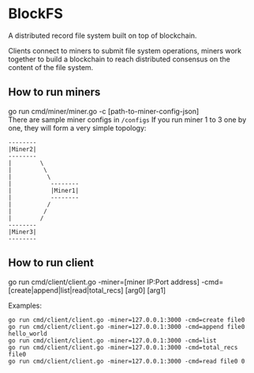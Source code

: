 # BlockFS
A distributed record file system built on top of blockchain. 

Clients connect to miners to submit file system operations, miners work together 
to build a blockchain to reach distributed consensus on the content of the file system.

## How to run miners
go run cmd/miner/miner.go -c [path-to-miner-config-json]  
There are sample miner configs in `/configs`
If you run miner 1 to 3 one by one, they will form a very simple topology:

```
--------
|Miner2|
--------
|        \
|         \
|          \
|           --------
|           |Miner1|
|           --------
|          /
|         /
|        /
--------
|Miner3|
--------
```

## How to run client
go run cmd/client/client.go -miner=[miner IP:Port address] -cmd=[create|append|list|read|total_recs] [arg0] [arg1]

Examples:
```
go run cmd/client/client.go -miner=127.0.0.1:3000 -cmd=create file0
go run cmd/client/client.go -miner=127.0.0.1:3000 -cmd=append file0 hello_world
go run cmd/client/client.go -miner=127.0.0.1:3000 -cmd=list
go run cmd/client/client.go -miner=127.0.0.1:3000 -cmd=total_recs file0
go run cmd/client/client.go -miner=127.0.0.1:3000 -cmd=read file0 0
```
